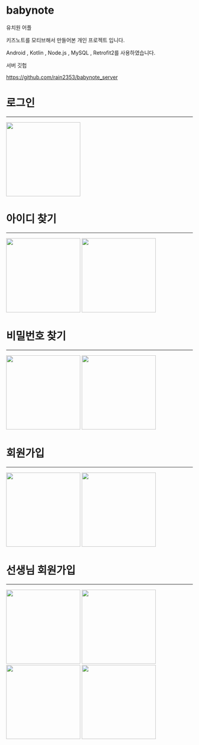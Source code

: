 # babynote
유치원 어플

키즈노트를 모티브해서 만들어본 개인 프로젝트 입니다.


Android , Kotlin , Node.js , MySQL , Retrofit2를 사용하였습니다.


서버 깃헙

https://github.com/rain2353/babynote_server

# 로그인
------------------------------------
<div>
  <img src="https://user-images.githubusercontent.com/48168860/75759031-3aab8780-5d78-11ea-8966-97ed7d088fca.png" width="200"></img>
</div>

# 아이디 찾기
------------------------------------

<div>
  <img src="https://user-images.githubusercontent.com/48168860/75759595-3469db00-5d79-11ea-8e45-4daf9a591103.png" width="200"></img>
  <img src="https://user-images.githubusercontent.com/48168860/75759600-36339e80-5d79-11ea-98d2-d6410c910024.png" width="200"></img>
</div>

# 비밀번호 찾기
------------------------------------
<div>
  <img src="https://user-images.githubusercontent.com/48168860/75759771-71ce6880-5d79-11ea-9d67-797db974a346.png" width="200"></img>
  <img src="https://user-images.githubusercontent.com/48168860/75759778-7430c280-5d79-11ea-916e-f86d7a2d5453.png" width="200"></img>
</div>

# 회원가입
------------------------------------
<div>
  <img src="https://user-images.githubusercontent.com/48168860/75759915-ac380580-5d79-11ea-9b9b-72ed16350628.png" width="200"></img>
  <img src="https://user-images.githubusercontent.com/48168860/75759921-ae01c900-5d79-11ea-8796-2645f5891593.png" width="200"></img>
</div>

# 선생님 회원가입
------------------------------------
<div>
  <img src="https://user-images.githubusercontent.com/48168860/75760159-28324d80-5d7a-11ea-867d-757236f80c50.png" width="200"></img>
  <img src="https://user-images.githubusercontent.com/48168860/75760162-2a94a780-5d7a-11ea-9d33-848ed273ffaf.png" width="200"></img>
  <img src="https://user-images.githubusercontent.com/48168860/75760170-2cf70180-5d7a-11ea-84d5-a921d97d6037.png" width="200"></img>
  <img src="https://user-images.githubusercontent.com/48168860/75760183-2ff1f200-5d7a-11ea-962a-c0f6bc61a691.png" width="200"></img>
</div>





